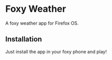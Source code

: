 Foxy Weather
===========

A foxy weather app for Firefox OS.

Installation
------------

Just install the app in your foxy phone and play!